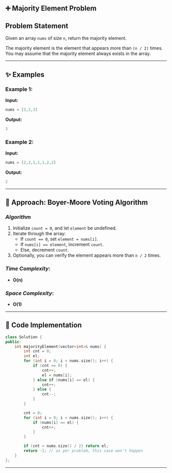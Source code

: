 ## ➕ Majority Element Problem

## Problem Statement

Given an array `nums` of size `n`, return the majority element.

The majority element is the element that appears more than `⌈n / 2⌉` times. You may assume that the majority element always exists in the array.

---

## ✨ Examples

### Example 1:

**Input:**
```cpp
nums = [3,2,3]
```
**Output:**
```cpp
3
```

### Example 2:

**Input:**
```cpp
nums = [2,2,1,1,1,2,2]
```
**Output:**
```cpp
2
```

---

## 🚀 Approach: Boyer-Moore Voting Algorithm

### *Algorithm*

1. Initialize `count = 0`, and let `element` be undefined.
2. Iterate through the array:
   - If `count == 0`, set `element = nums[i]`.
   - If `nums[i] == element`, increment `count`.
   - Else, decrement `count`.
3. Optionally, you can verify the element appears more than `n / 2` times.

### *Time Complexity*:
- **O(n)**

### *Space Complexity*:
- **O(1)**

---

## 🔢 Code Implementation

```cpp
class Solution {
public:
    int majorityElement(vector<int>& nums) {
        int cnt = 0;
        int el;
        for (int i = 0; i < nums.size(); i++) {
            if (cnt == 0) {
                cnt++;
                el = nums[i];
            } else if (nums[i] == el) {
                cnt++;
            } else {
                cnt--;
            }
        }

        cnt = 0;
        for (int i = 0; i < nums.size(); i++) {
            if (nums[i] == el) {
                cnt++;
            }
        }

        if (cnt > nums.size() / 2) return el;
        return -1; // as per problem, this case won't happen
    }
};
```

---
